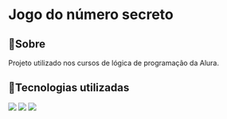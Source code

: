 <h1>Jogo do número secreto</h1>

<h2>🔖Sobre</h2>
<p>Projeto utilizado nos cursos de lógica de programação da Alura.</p>

## 🚀Tecnologias utilizadas 
<div>
  <img src="https://img.shields.io/badge/HTML-239120?style=for-the-badge&logo=html5&logoColor=white">
  <img src="https://img.shields.io/badge/CSS-239120?&style=for-the-badge&logo=css3&logoColor=white">
  <img src="https://img.shields.io/badge/JavaScript-F7DF1E?style=for-the-badge&logo=javascript&logoColor=black">
</div>











